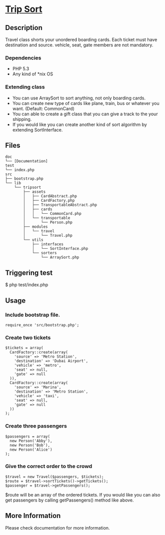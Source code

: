 [Trip Sort](https://github.com/irfan/tripsorter) 
==============================================
Description 
----------------------------------------------
Travel class shorts your unordered boarding cards. 
Each ticket must have destination and source. 
vehicle, seat, gate members are not mandatory.

### Dependencies
- PHP 5.3
- Any kind of *nix OS

### Extending class
* You can use ArraySort to sort anything, not only boarding cards.
* You can create new type of cards like plane, train, bus or whatever you want. (Default: CommonCard)
* You can able to create a gift class that you can give a track to the your shipping.
* If you would like you can create another kind of sort algorithm by extending SortInterface. 

Files 
----------------------------------------------
    doc
    └── [Documentation]
    test
    └── index.php
    src
    ├── bootstrap.php
    └── lib
        └── tripsort
            ├── assets
            │   ├── CardAbstract.php
            │   ├── CardFactory.php
            │   ├── TransportableAbstract.php
            │   ├── cards
            │   │   └── CommonCard.php
            │   └── transportable
            │       └── Person.php
            ├── modules
            │   └── travel
            │       └── Travel.php
            └── utils
                ├── interfaces
                │   └── SortInterface.php
                └── sorters
                    └── ArraySort.php

Triggering test 
----------------------------------------------
$ php test/index.php


Usage 
----------------------------------------------
### Include bootstrap file.
    require_once 'src/bootstrap.php';

### Create two tickets
    $tickets = array(
      CardFactory::create(array(
        'source' => 'Metro Station',
        'destination' => 'Dubai Airport',
        'vehicle' => 'metro',
        'seat' => null,
        'gate' => null
      )),
      CardFactory::create(array(
        'source' => 'Marina',
        'destination' => 'Metro Station',
        'vehicle' => 'taxi',
        'seat' => null,
        'gate' => null
      ))
    );

### Create three passengers
    $passengers = array(
      new Person('Abby'), 
      new Person('Bob'),
      new Person('Alice')
    );

### Give the correct order to the crowd
    $travel = new Travel($passengers, $tickets);
    $route = $travel->sortTickets()->getTickets();
    $passenger = $travel->getPassengers();
    
$route will be an array of the ordered tickets. If you would like you can also get passengers by calling getPassengers() method like above.


More Information 
----------------------------------------------
Please check documentation for more information.

